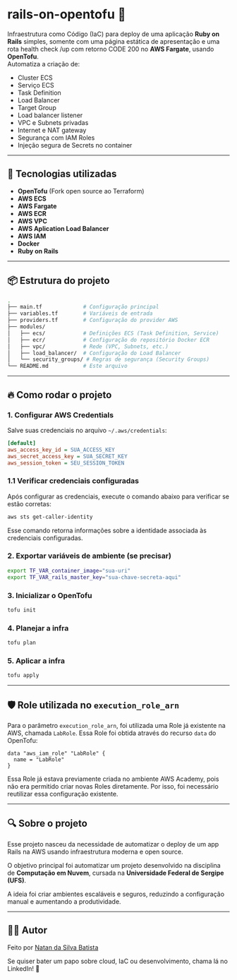 # rails-on-opentofu 🚀

Infraestrutura como Código (IaC) para deploy de uma aplicação **Ruby on Rails** simples, somente com uma página estática de apresentação e uma rota health check /up com retorno CODE 200 no **AWS Fargate**, usando **OpenTofu**.  
Automatiza a criação de:
- Cluster ECS
- Serviço ECS
- Task Definition
- Load Balancer
- Target Group
- Load balancer listener
- VPC e Subnets privadas
- Internet e NAT gateway
- Segurança com IAM Roles
- Injeção segura de Secrets no container

---

## 🚀 Tecnologias utilizadas

- **OpenTofu** (Fork open source ao Terraform)
- **AWS ECS**
- **AWS Fargate**
- **AWS ECR**
- **AWS VPC**
- **AWS Aplication Load Balancer**
- **AWS IAM**
- **Docker**
- **Ruby on Rails**

---

## 📦 Estrutura do projeto

```bash
.
├── main.tf             # Configuração principal
├── variables.tf        # Variáveis de entrada
├── providers.tf        # Configuração do provider AWS
├── modules/
│   ├── ecs/            # Definições ECS (Task Definition, Service)
│   ├── ecr/            # Configuração do repositório Docker ECR
│   ├── vpc/            # Rede (VPC, Subnets, etc.)
│   ├── load_balancer/  # Configuração do Load Balancer
│   └── security_groups/ # Regras de segurança (Security Groups)
└── README.md           # Este arquivo
```

---

## 🔥 Como rodar o projeto

### 1. Configurar AWS Credentials

Salve suas credenciais no arquivo `~/.aws/credentials`:

```ini
[default]
aws_access_key_id = SUA_ACCESS_KEY
aws_secret_access_key = SUA_SECRET_KEY
aws_session_token = SEU_SESSION_TOKEN
```

### 1.1 Verificar credenciais configuradas

Após configurar as credenciais, execute o comando abaixo para verificar se estão corretas:

```bash
aws sts get-caller-identity
```

Esse comando retorna informações sobre a identidade associada às credenciais configuradas.

### 2. Exportar variáveis de ambiente (se precisar)

```bash
export TF_VAR_container_image="sua-uri"
export TF_VAR_rails_master_key="sua-chave-secreta-aqui"
```

### 3. Inicializar o OpenTofu

```bash
tofu init
```

### 4. Planejar a infra

```bash
tofu plan
```

### 5. Aplicar a infra

```bash
tofu apply
```

---

## 🛡️ Role utilizada no `execution_role_arn`

Para o parâmetro `execution_role_arn`, foi utilizada uma Role já existente na AWS, chamada `LabRole`. Essa Role foi obtida através do recurso `data` do OpenTofu:

```hcl
data "aws_iam_role" "LabRole" {
  name = "LabRole"
}
```

Essa Role já estava previamente criada no ambiente AWS Academy, pois não era permitido criar novas Roles diretamente. Por isso, foi necessário reutilizar essa configuração existente.

---

## 🔍 Sobre o projeto

Esse projeto nasceu da necessidade de automatizar o deploy de um app Rails na AWS usando infraestrutura moderna e open source.

O objetivo principal foi automatizar um projeto desenvolvido na disciplina de **Computação em Nuvem**, cursada na **Universidade Federal de Sergipe (UFS)**. 

A ideia foi criar ambientes escaláveis e seguros, reduzindo a configuração manual e aumentando a produtividade.


---

## 👨‍💻 Autor

Feito por [Natan da Silva Batista](https://www.linkedin.com/in/natan-batista-5589aa1bb/)

Se quiser bater um papo sobre cloud, IaC ou desenvolvimento, chama lá no LinkedIn! 👋